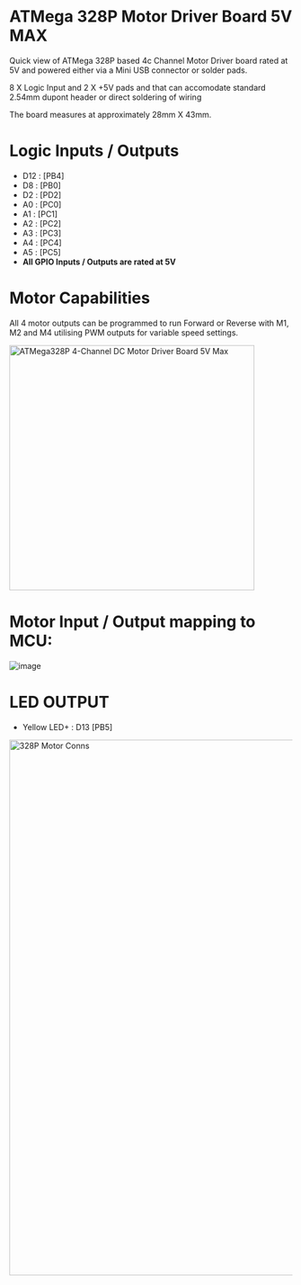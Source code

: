 # ATMega 328P Motor Driver Board 5V MAX

Quick view of ATMega 328P based 4c Channel Motor Driver board rated at 5V and powered either via a Mini USB connector or solder pads.

8 X Logic Input and 2 X +5V pads and that can accomodate standard 2.54mm dupont header or direct soldering of wiring

The board measures at approximately 28mm X 43mm.

# Logic Inputs / Outputs

* D12 : [PB4]
* D8  : [PB0]
* D2  : [PD2]
* A0  : [PC0]
* A1  : [PC1]
* A2  : [PC2]
* A3  : [PC3]
* A4  : [PC4]
* A5  : [PC5]
* **All GPIO Inputs / Outputs are rated at 5V**

# Motor Capabilities

All 4 motor outputs can be programmed to run Forward or Reverse with M1, M2 and M4 utilising PWM outputs for variable speed settings.

<img width="436" alt="ATMega328P 4-Channel DC Motor Driver Board 5V Max" src="https://github.com/gxdeange/ATMega-328P-DC-Motor-Driver-Board/assets/57690555/f7792abf-aafd-40cb-ab8f-1357dd98cb15">

# Motor Input / Output mapping to MCU:

![image](https://github.com/gxdeange/ATMega-328P-Brushed-DC-Motor-Driver-Board/assets/57690555/6861bb0c-10ee-48df-b62a-1dfe73c82aee)

# LED OUTPUT

* Yellow LED+ : D13 [PB5]

<img width="953" alt="328P Motor Conns" src="https://github.com/gxdeange/ATMega-328P-Motor-Driver-Board/assets/57690555/9786955a-5d9a-4359-9931-f27c76479d78">
